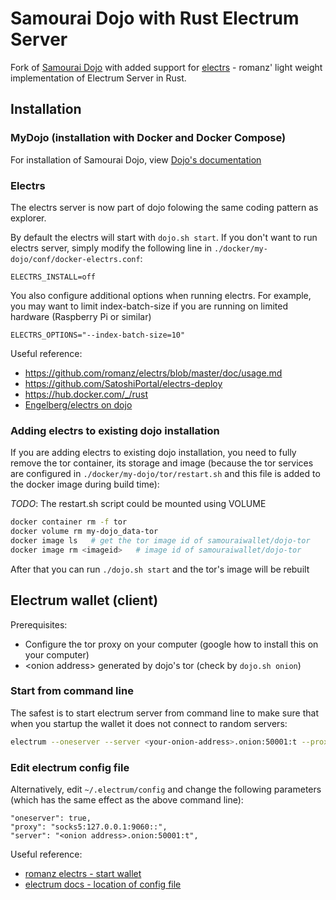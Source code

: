 # Samourai Dojo with Rust Electrum Server

Fork of [Samourai Dojo](https://github.com/Samourai-Wallet/samourai-dojo) with added support for [electrs](https://github.com/romanz/electrs/blob/master/doc/usage.md) - romanz' light weight implementation of Electrum Server in Rust.


## Installation ##

### MyDojo (installation with Docker and Docker Compose)

For installation of Samourai Dojo, view [Dojo's documentation](./doc/DOCKER_setup.md) 


### Electrs

The electrs server is now part of dojo folowing the same coding pattern as explorer.

By default the electrs will start with ```dojo.sh start```.  If you don't want to run electrs server, simply modify the following line in ```./docker/my-dojo/conf/docker-electrs.conf```:

```
ELECTRS_INSTALL=off
````

You also configure additional options when running electrs.  For example, you may want to limit index-batch-size if you are running on limited hardware (Raspberry Pi or similar)

```
ELECTRS_OPTIONS="--index-batch-size=10"
````

Useful reference:

* https://github.com/romanz/electrs/blob/master/doc/usage.md
* https://github.com/SatoshiPortal/electrs-deploy
* https://hub.docker.com/_/rust 
* [Engelberg/electrs on dojo](https://gist.githubusercontent.com/Engelberg/aac9da2f27b723683982d187bd4d5ea4/raw/6f1f8cc6b1f7cd9fd963869b931ffee34f665c5b/electrs%2520on%2520dojo)

### Adding electrs to existing dojo installation

If you are adding electrs to existing dojo installation, you need to fully remove the tor container, its storage and image (because the tor services are configured in `./docker/my-dojo/tor/restart.sh` and this file is added to the docker image during build time):

*TODO*:  The restart.sh script could be mounted using VOLUME

```sh
docker container rm -f tor
docker volume rm my-dojo_data-tor
docker image ls   # get the tor image id of samouraiwallet/dojo-tor
docker image rm <imageid>   # image id of samouraiwallet/dojo-tor
```

After that you can run `./dojo.sh start` and the tor's image will be rebuilt


## Electrum wallet (client) ##

Prerequisites:  
* Configure the tor proxy on your computer (google how to install this on your computer)
* \<onion address> generated by dojo's tor (check by `dojo.sh onion`)


### Start from command line

The safest is to start electrum server from command line to make sure that when you startup the wallet it does not connect to random servers:

```sh
electrum --oneserver --server <your-onion-address>.onion:50001:t --proxy socks5:127.0.0.1:<tor proxy port>
```

### Edit electrum config file 

Alternatively, edit `~/.electrum/config` and change the following parameters (which has the same effect as the above command line):
```
"oneserver": true,
"proxy": "socks5:127.0.0.1:9060::",
"server": "<onion address>.onion:50001:t",
```


Useful reference: 
* [romanz electrs - start wallet](https://github.com/romanz/electrs/blob/master/doc/usage.md#tor-hidden-service)
* [electrum docs - location of config file](https://electrum.readthedocs.io/en/latest/faq.html#where-is-my-wallet-file-located)
